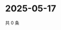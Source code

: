 # 2025-05-17

共 0 条

<!-- BEGIN ZHIHUVIDEO -->
<!-- 最后更新时间 Sat May 17 2025 12:13:32 GMT+0800 (China Standard Time) -->

<!-- END ZHIHUVIDEO -->
